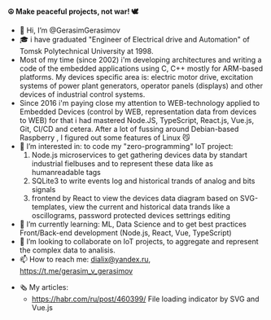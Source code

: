 **☮︎ Make peaceful projects, not war! 🕊**

- 👋 Hi, I’m @GerasimGerasimov
- 🎓 i have graduated "Engineer of Electrical drive and Automation" of Tomsk Polytechnical University at 1998.
- Most of my time (since 2002) i'm developing architectures and writing a code of the embedded applications using C, C++ mostly for ARM-based platforms.
My devices specific area is: electric motor drive, excitation systems of power plant generators, operator panels (displays) and other devices of industrial control systems.
- Since 2016 i'm paying close my attention to WEB-technology applied to Embedded Devices (control by WEB, representation data from devices to WEB) for that i had mastered Node.JS, TypeScript, React.js, Vue.js, Git, CI/CD and cetera. After a lot of fussing around Debian-based Raspberry , I figured out some features of Linux 😼
- 👀 I’m interested in: 
to code my "zero-programming" IoT project:
  1) Node.js microservices to get gathering devices data by  standart industrial fielbuses and to represent these data like as humanreadable tags  
  2) SQLite3 to write events log and historical trands of analog and bits signals 
  3) frontend by React to view the devices data diagram based on SVG-templates, view the current and historical data trands like a oscillograms, password protected devices settrings editing 
- 🌱 I’m currently learning: ML, Data Science and to get best practices Front/Back-end development (Node.js, React, Vue, TypeScript)
- 💞️ I’m looking to collaborate on IoT projects, to aggregate and represent the complex data to analisis.
- 📫 How to reach me: dialix@yandex.ru, https://t.me/gerasim_v_gerasimov

* 🗞 My articles:
  * https://habr.com/ru/post/460399/ File loading indicator by SVG and Vue.js

<!---
GerasimGerasimov/GerasimGerasimov is a ✨ special ✨ repository because its `README.md` (this file) appears on your GitHub profile.
You can click the Preview link to take a look at your changes.
--->
